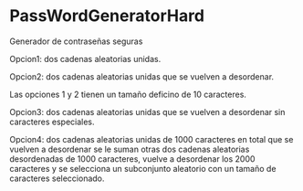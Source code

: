 # PassWordGeneratorHard
Generador de contraseñas seguras

Opcion1: dos cadenas aleatorias unidas.

Opcion2: dos cadenas aleatorias unidas que se vuelven a desordenar.

Las opciones 1 y 2 tienen un tamaño deficino de 10 caracteres.

Opcion3: dos cadenas aleatorias unidas que se vuelven a desordenar sin caracteres especiales.

Opcion4: dos cadenas aleatorias unidas de 1000 caracteres en total que se vuelven a desordenar se le suman otras dos cadenas aleatorias desordenadas de 1000 caracteres, vuelve a desordenar los 2000 caracteres y se selecciona un subconjunto aleatorio con un tamaño de caracteres seleccionado.
